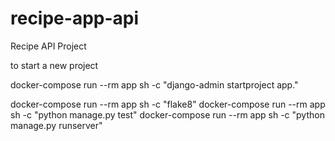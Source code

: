 # recipe-app-api
Recipe API Project


to start a new project 

docker-compose run --rm app sh -c "django-admin startproject app."

docker-compose run --rm app sh -c "flake8"
docker-compose run --rm app sh -c "python manage.py test"
docker-compose run --rm app sh -c "python manage.py runserver"


